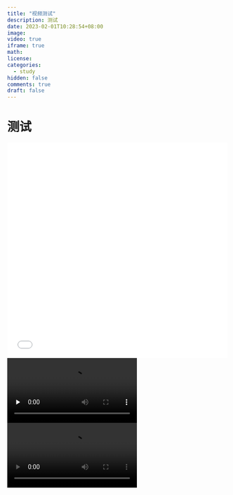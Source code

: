 ```yaml
---
title: "视频测试"
description: 测试
date: 2023-02-01T10:28:54+08:00
image: 
video: true
iframe: true
math: 
license: 
categories:
  - study
hidden: false
comments: true
draft: false
---
```


# 测试

<iframe height=498 width=510 src="../test.mp4" frameborder=0 allowfullscreen></iframe>
</br>
<video id="video" controls="" preload="none">
  <source id="mp4" src="../test.mp4" type="video/mp4">
</video>

</br>
<video src="../test.mp4" controls=""></video>
